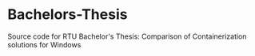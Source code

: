 # Bachelors-Thesis
Source code for RTU Bachelor's Thesis: Comparison of Containerization solutions for Windows
